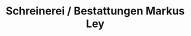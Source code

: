 ---
title: "Schreinerei / Bestattungen Markus Ley"
url: /overath/schreinerei-bestattungen-markus-ley/
shop: Bestattungen
---
